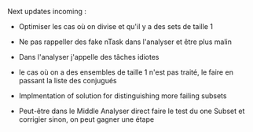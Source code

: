 Next updates incoming :
- Optimiser les cas où on divise et qu'il y a des sets de taille 1
- Ne pas rappeller des fake nTask dans l'analyser et être plus malin
- Dans l'analyser j'appelle des tâches idiotes
- le cas où on a des ensembles de taille 1 n'est pas traité, le faire en passant la liste des conjugués
- Implmentation of solution for distinguishing more failing subsets

- Peut-être dans le Middle Analyser direct faire le test du one Subset et corrigier sinon, on peut gagner une étape